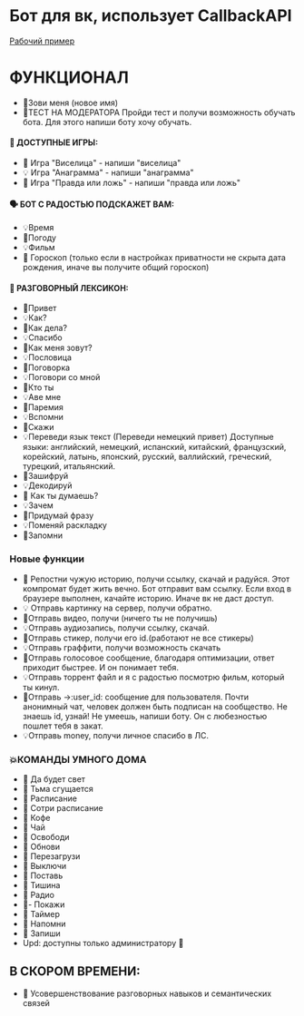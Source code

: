 # Бот для вк, использует CallbackAPI

 [Рабочий пример](https://vk.com/teyhdbot)

# ФУНКЦИОНАЛ
- 📌Зови меня (новое имя)
- 📍ТЕСТ НА МОДЕРАТОРА 
Пройди тест и получи возможность обучать бота. Для этого напиши боту хочу обучать.

#### 🎯 ДОСТУПНЫЕ ИГРЫ: 

- 📌  Игра "Виселица" - напиши "виселица"
- 💡  Игра "Анаграмма" - напиши "анаграмма"
- 📌 Игра "Правда или ложь" - напиши "правда или ложь"

#### 🗣 БОТ С РАДОСТЬЮ ПОДСКАЖЕТ ВАМ: 

- 💡Время 
- 📌Погоду 
- 💡Фильм
- 📌 Гороскоп (только если в настройках приватности не скрыта дата рождения, иначе вы получите общий гороскоп)

#### 💬 РАЗГОВОРНЫЙ ЛЕКСИКОН: 
- 📌Привет 
- 💡Как? 
- 📌Как дела? 
- 💡Спасибо 
- 📌Как меня зовут? 
- 💡Пословица
- 📌Поговорка 
- 💡Поговори со мной 
- 📌Кто ты 
- 💡Аве мне 
- 📌Паремия 
- 💡Вспомни
- 📌Скажи 
- 💡Переведи язык текст (Переведи немецкий привет) 
Доступные языки: английский, немецкий, испанский, китайский, французский, корейский, латынь, японский, русский, валлийский, греческий, турецкий, итальянский. 
- 📌Зашифруй 
- 💡Декодируй 
- 🎱 Как ты думаешь? 
- 💡Зачем 
- 📌Придумай фразу 
- 💡Поменяй раскладку 
- 📌Запомни 
### Новые функции
- 📌 Репостни чужую историю, получи ссылку, скачай и радуйся. Этот компромат будет жить вечно. Бот отправит вам ссылку. Если вход в браузере выполнен, качайте историю. Иначе вк не даст доступ. 
- 💡 Отправь картинку на сервер, получи обратно. 
- 📌Отправь видео, получи (ничего ты не получишь) 
- 💡Отправь аудиозапись, получи ссылку, скачай. 
- 📌Отправь стикер, получи его id.(работают не все стикеры) 
- 💡Отправь граффити, получи возможность скачать 
- 📌Отправь голосовое сообщение, благодаря оптимизации, ответ приходит быстрее. И он понимает тебя. 
- 💡Отправь торрент файл и я с радостью посмотрю фильм, который ты кинул. 
- 📌Отправь ->:user_id: сообщение для пользователя. Почти анонимный чат, человек должен быть подписан на сообщество. Не знаешь id, узнай! Не умеешь, напиши боту. Он с любезностью пошлет тебя в закат. 
- 💡Отправь money, получи личное спасибо в ЛС. 

### 💥КОМАНДЫ УМНОГО ДОМА 

- 👀 Да будет свет 
- 👀 Тьма сгущается 
- 👀 Расписание 
- 👀 Сотри расписание 
- 👀 Кофе 
- 👀 Чай 
- 👀 Освободи 
- 👀 Обнови 
- 👀 Перезагрузи 
- 👀 Выключи 
- 👀 Поставь 
- 👀 Тишина 
- 👀 Радио 
- 👀- Покажи 
- 👀 Таймер 
- 👀 Напомни 
- 👀 Запиши 
- Upd: доступны только администратору 🤖

## В СКОРОМ ВРЕМЕНИ: 
- 📢 Усовершенствование разговорных навыков и семантических связей
